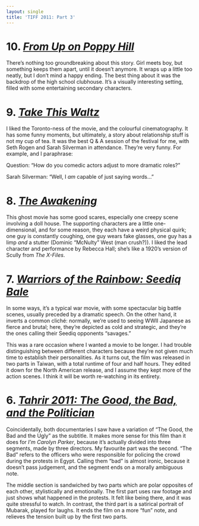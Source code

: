 ```yaml
---
layout: single
title: 'TIFF 2011: Part 3'
---
```


# 10. [_From Up on Poppy Hill_](http://www.imdb.com/title/tt1798188/)
  
There’s nothing too groundbreaking about this story. Girl meets boy, but something keeps them apart, until it doesn’t anymore. It wraps up a little too neatly, but I don’t mind a happy ending. The best thing about it was the backdrop of the high school clubhouse. It’s a visually interesting setting, filled with some entertaining secondary characters.  
  
# 9. [_Take This Waltz_](http://www.imdb.com/title/tt1592281/)
  
I liked the Toronto-ness of the movie, and the colourful cinematography. It has some funny moments, but ultimately, a story about relationship stuff is not my cup of tea. It was the best Q & A session of the festival for me, with Seth Rogen and Sarah Silverman in attendance. They’re very funny. For example, and I paraphrase:  
  
Question: “How do you comedic actors adjust to more dramatic roles?”  
  
Sarah Silverman: “Well, I _am_ capable of just saying words...”  
  
# 8. [_The Awakening_](http://www.imdb.com/title/tt1687901/)
  
This ghost movie has some good scares, especially one creepy scene involving a doll house. The supporting characters are a little one-dimensional, and for some reason, they each have a weird physical quirk; one guy is constantly coughing, one guy wears fake glasses, one guy has a limp _and_ a stutter (Dominic “McNulty” West (man crush?)). I liked the lead character and performance by Rebecca Hall; she’s like a 1920’s version of Scully from _The X-Files_.  
  
# 7. [_Warriors of the Rainbow: Seediq Bale_](http://www.imdb.com/title/tt2007993/)
  
In some ways, it’s a typical war movie, with some spectacular big battle scenes, usually preceded by a dramatic speech. On the other hand, it inverts a common cliché: normally, we’re used to seeing WWII Japanese as fierce and brutal; here, they’re depicted as cold and strategic, and they’re the ones calling their Seediq opponents “savages.”  
  
This was a rare occasion where I wanted a movie to be longer. I had trouble distinguishing between different characters because they’re not given much time to establish their personalities. As it turns out, the film was released in two parts in Taiwan, with a total runtime of four and half hours. They edited it down for the North American release, and I assume they kept more of the action scenes. I think it will be worth re-watching in its entirety.  
  
# 6. [_Tahrir 2011: The Good, the Bad, and the Politician_](http://www.imdb.com/title/tt2044012/)
  
Coincidentally, both documentaries I saw have a variation of “The Good, the Bad and the Ugly” as the subtitle. It makes more sense for this film than it does for _I’m Carolyn Parker_, because it’s actually divided into three segments, made by three directors. My favourite part was the second. “The Bad” refers to the officers who were responsible for policing the crowd during the protests in Egypt. Calling them “bad” is almost ironic, because it doesn’t pass judgement, and the segment ends on a morally ambiguous note.  
  
The middle section is sandwiched by two parts which are polar opposites of each other, stylistically and emotionally. The first part uses raw footage and just shows what happened in the protests. It felt like being there, and it was quite stressful to watch. In contrast, the third part is a satirical portrait of Mubarak, played for laughs. It ends the film on a more “fun” note, and relieves the tension built up by the first two parts.
